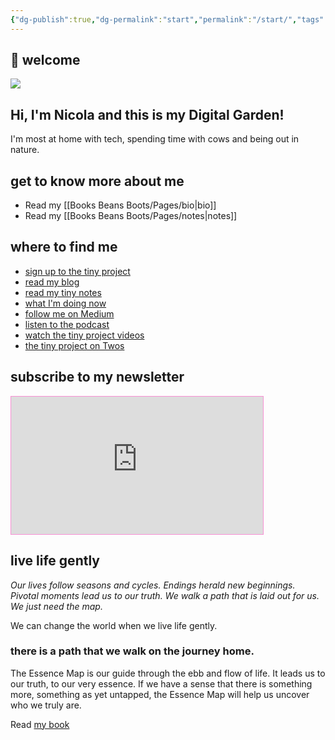 ```yaml
---
{"dg-publish":true,"dg-permalink":"start","permalink":"/start/","tags":"gardenEntry"}
---
```



## 🌳 welcome

![](https://source.unsplash.com/O2fAWP7uDSQ/1900x1200)

## Hi, I'm Nicola and this is my Digital Garden!

I'm most at home with tech, spending time with cows and being out in nature. 

## get to know more about me

- Read my [[Books Beans Boots/Pages/bio\|bio]]
- Read my [[Books Beans Boots/Pages/notes\|notes]]

## where to find me

- [sign up to the tiny project](https://booksbeansboots.substack.com/s/the-tiny-project)
- [read my blog](https://booksbeansboots.bearblog.dev/)
- [read my tiny notes](https://tiny.montaigne.io/)
- [what I'm doing now](https://nicolafisherwriter.co.uk/now)
- [follow me on Medium](https://booksbeansboots.medium.com/)
- [listen to the podcast](https://anchor.fm/thetinyproject)
- [watch the tiny project videos](https://www.youtube.com/channel/UCEvkRpLVmA_-nP3AxGdJn7g)
- [the tiny project on Twos](https://www.TwosApp.com/6396db5dcb66d077c3630e48)

## subscribe to my newsletter

<iframe
scrolling="no"
style="width:80%!important;height:220px;border:1px #f790d3 solid !important"
src="https://buttondown.email/thetinyproject?as_embed=true"
></iframe>

## live life gently

*Our lives follow seasons and cycles. Endings herald new beginnings. Pivotal moments lead us to our truth. We walk a path that is laid out for us. We just need the map.*

We can change the world when we live life gently.

### there is a path that we walk on the journey home.

The Essence Map is our guide through the ebb and flow of life. It leads us to our truth, to our very essence. If we have a sense that there is something more, something as yet untapped, the Essence Map will help us uncover who we truly are.

Read [my book](https://booksbeansboots.co.uk/llgindex)






